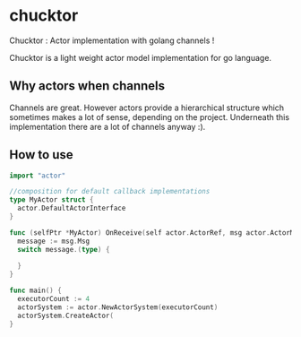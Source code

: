 # chucktor
Chucktor : Actor implementation with golang channels ! 

Chucktor is a light weight actor model implementation for go language.

## Why actors when channels ##

Channels are great. However actors provide a hierarchical structure which sometimes makes a lot of sense, depending on the project. Underneath this implementation there are a lot of channels anyway :).

## How to use ##

```go
import "actor"

//composition for default callback implementations
type MyActor struct {
  actor.DefaultActorInterface
}

func (selfPtr *MyActor) OnReceive(self actor.ActorRef, msg actor.ActorMessage) error {
  message := msg.Msg
  switch message.(type) {
    
  }
}

func main() {
  executorCount := 4
  actorSystem := actor.NewActorSystem(executorCount)
  actorSystem.CreateActor(
}
```

